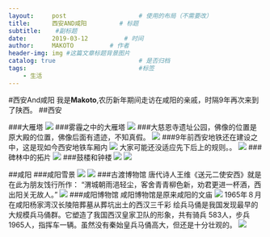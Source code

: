 ```yaml
---
layout:     post   				    # 使用的布局（不需要改）
title:      西安AND咸阳			# 标题 
subtitle:    #副标题
date:       2019-03-12			# 时间
author:     MAKOTO			# 作者
header-img: img	#这篇文章标题背景图片
catalog: true 						# 是否归档
tags:								#标签
    - 生活
---
```

#西安And咸阳
我是**Makoto**,农历新年期间走访在咸阳的亲戚，时隔9年再次来到了陕西。
##西安


###大雁塔
![](https://ws4.sinaimg.cn/large/006tKfTcly1g0z9leaqa0j30u00u0wk8.jpg)
###雾霾之中的大雁塔
![](https://ws1.sinaimg.cn/large/006tKfTcly1g0zv997qekj318y0u0npi.jpg)
###大慈恩寺遗址公园，佛像的位置是原大殿的位置，佛像后面有遗迹，不知真假。
![](https://ws2.sinaimg.cn/large/006tKfTcly1g0zva74s0jj318y0u0qvd.jpg)
###9年前西安地铁还在建设之中，这是现如今西安地铁车厢内
![](https://ws1.sinaimg.cn/large/006tKfTcly1g0zucw8qzzj318y0u0hdt.jpg)
大家可能还没适应先下后上的规则。。
![](https://ws3.sinaimg.cn/large/006tKfTcly1g0zvm3oai6j318y0u0e88.jpg)
###碑林中的拓片
![](https://ws4.sinaimg.cn/large/006tKfTcly1g0zvisegkoj318y0u0he1.jpg)
###鼓楼和钟楼
![](https://ws2.sinaimg.cn/large/006tKfTcly1g0zvnbtw0vj318y0u0npk.jpg)
![](https://ws3.sinaimg.cn/large/006tKfTcly1g0zvnq383vj318y0u0e87.jpg)


##咸阳
###咸阳雪景
![](https://ws1.sinaimg.cn/large/006tKfTcly1g0zvbj8kuij318y0u0hdu.jpg)
![](https://ws4.sinaimg.cn/large/006tKfTcly1g0zvblndjpj31hc0u0b2a.jpg)
###古渡博物馆
唐代诗人王维《送元二使安西》就是在此为朋友饯行所作： “渭城朝雨浥轻尘，客舍青青柳色新，劝君更进一杯酒，西出阳关无故人。”
![](https://ws2.sinaimg.cn/large/006tKfTcly1g0zvcmehmfj318y0u0e88.jpg)
###咸阳博物馆
咸阳博物馆是原来咸阳的文庙
![](https://ws1.sinaimg.cn/large/006tKfTcly1g0zvf207y3j318y0u0kjt.jpg)
1965年８月在咸阳杨家湾汉长陵陪葬墓从葬坑出土的西汉三千彩 绘兵马俑是我国发现最早的大规模兵马俑群。它塑造了我国西汉皇家卫队的形象，共有骑兵 583人，步兵1965人，指挥车一辆。虽然没有秦始皇兵马俑高大，但还是十分壮观的。
![](https://ws4.sinaimg.cn/large/006tKfTcly1g0zvezb7kdj318y0u0u16.jpg)